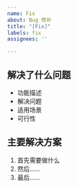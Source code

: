 ```yaml
---
name: Fix
about: Bug 修补
title: "[Fix]"
labels: fix
assignees: ''

---
```


## 解决了什么问题

- 功能描述
- 解决问题
- 适用场景
- 可行性

## 主要解决方案

1. 首先需要做什么
2. 然后……
3. 最后……
